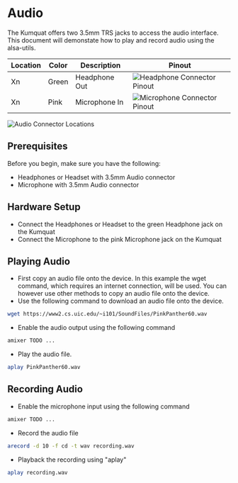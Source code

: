 # Audio

The Kumquat offers two 3.5mm TRS jacks to access the audio interface. This document will demonstate how to play and record audio using the alsa-utils.

| Location | Color | Description   | Pinout                                                 |
| -------- | ----- | ------------- | ------------------------------------------------------ |
| Xn       | Green | Headphone Out | ![Headphone Connector Pinout](placeholder_image_link)  |
| Xn       | Pink  | Microphone In | ![Microphone Connector Pinout](placeholder_image_link) |

![Audio Connector Locations](placeholder_image_link)

## Prerequisites
Before you begin, make sure you have the following:

- Headphones or Headset with 3.5mm Audio connector
- Microphone with 3.5mm Audio connector

## Hardware Setup

- Connect the Headphones or Headset to the green Headphone jack on the Kumquat
- Connect the Microphone to the pink Microphone jack on the Kumquat

## Playing Audio

- First copy an audio file onto the device. In this example the wget command, which requires an internet connection, will be used. You can however use other methods to copy an audio file onto the device.
- Use the following command to download an audio file onto the device.

```sh
wget https://www2.cs.uic.edu/~i101/SoundFiles/PinkPanther60.wav
```

- Enable the audio output using the following command

```sh
amixer TODO ...
```

- Play the audio file.

```sh
aplay PinkPanther60.wav
```

## Recording Audio

- Enable the microphone input using the following command

```sh
amixer TODO ...
```

- Record the audio file

```sh
arecord -d 10 -f cd -t wav recording.wav
```

- Playback the recording using "aplay"

```sh
aplay recording.wav
```